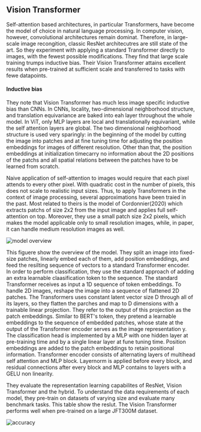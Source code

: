 ## Vision Transformer


Self-attention based architectures, in particular Transformers, have become the model of choice in natural language processing. In computer vision, however, convolutional architectures remain dominat. Therefore, in large-scale image recongition, classic ResNet architecutres are still state of the art. So they experiment with applying a standard Transformer directly to images, with the fewest possible modifications. They find that large scale training trumps inductive bias. Their Vision Transformer attains excellent results when pre-trained at sufficient scale and transferred to tasks with fewe datapoints.

#### Inductive bias

They note that Vision Transformer has much less image specific inductive bias than CNNs. In CNNs, locality, two-dimensional neighborhood structure, and translation equivariance are baked into eah layer throughout the whole model. In ViT, only MLP layers are local and translationally equivariant, while the self attention layers are global. The two dimensional neighborhood structure is used very sparingly: in the beginning of the model by cutting the image into patches and at fine tuning time for adjusting the position embeddings for images of different resolution. Other than that, the position embeddings at initialization timecarry no information about the 2D positions of the patchs and all spatial relations between the patches have to be learned from scratch.

Naive application of self-attention to images would require that each pixel attends to every other pixel. With quadratic cost in the number of pixels, this does not scale to realistic input sizes. Thus, to apply Transformers in the context of image processing, several approximations have been traied in the past. Most related to theirs is the model of Cordonnier(2020) which extracts patchs of size 2x2 from the input image and applies full self-attention on top. Moreover, they use a small patch size 2x2 pixels, which makes the model applicable only to small resolution images, while, in paper, it can handle medium resolution images as well.

![model overview](https://user-images.githubusercontent.com/90513931/217997257-880e2574-c11e-4a3d-a432-f7a971dcd1dc.png)


This figuere show the overview of the model. They split an image into fixed-size patches, linearly embed each of them, add position embeddings, and feed the resilting sequence of vectors to a standard Transformer encoder. In order to perform classification, they use the standard approach of adding an extra learnable claasification token to the sequence. The standard Transformer receives as input a 1D sequence of token embeddings. To handle 2D images, reshape the image into a sequence of flattened 2D patches. The Transformers uses constant latent vector size D through all of its layers, so they flatten the parches and map to D dimensions with a trainable linear projection. They refer to the output of this projection as the patch embeddings. Similar to BERT's token, they pretend a learnable embeddings to the sequence of embedded patches, whose state at the output of the Transformer encoder serves as the image representation y. The classification head is implemented by a MLP with one hidden layer at pre-training time and by a single linear layer at fune tuning time. Position embeddings are added to the patch embeddings to retain positional information. Transformer encoder consists of alternating layers of multihead self attention and MLP block. Layernorm is applied before every block, and residual connections after every block and MLP contains to layers with a GELU non linearity.

They evaluate the representation learning capabilites of ResNet, Vision Transformer and the hybrid. To understand the data requirements of each model, they pre-train on datasets of varying size and evaluate many benchmark tasks. This table show the reslut. The Vision Transformer performs well when pre-trained on a large JFT300M dataset.

![accuracy](https://user-images.githubusercontent.com/90513931/217997265-57a0c886-0c22-4d72-820f-e706a63b30c6.png)
